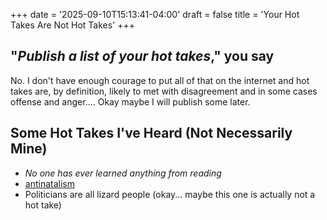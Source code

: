 +++
date = '2025-09-10T15:13:41-04:00'
draft = false
title = 'Your Hot Takes Are Not Hot Takes'
+++

## "_Publish a list of your hot takes_," you say
No. I don't have enough courage to put all of that on the internet and hot takes are, by definition, likely to met with disagreement and in some cases offense and anger.... Okay maybe I will publish some later.

## Some Hot Takes I've Heard (Not Necessarily Mine)
- _No one has ever learned anything from reading_
- [antinatalism](https://en.wikipedia.org/wiki/Antinatalism)
- Politicians are all lizard people (okay... maybe this one is actually not a hot take)
